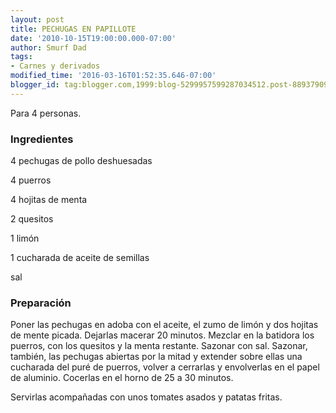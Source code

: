 ```yaml
---
layout: post
title: PECHUGAS EN PAPILLOTE
date: '2010-10-15T19:00:00.000-07:00'
author: Smurf Dad
tags:
- Carnes y derivados
modified_time: '2016-03-16T01:52:35.646-07:00'
blogger_id: tag:blogger.com,1999:blog-5299957599287034512.post-8893790960907281214
---
```


Para 4 personas.

<h3>Ingredientes</h3>

4 pechugas de pollo deshuesadas

4 puerros

4 hojitas de menta

2 quesitos

1 limón

1 cucharada de aceite de semillas

sal

<h3>Preparación</h3>

Poner las pechugas en adoba con el aceite, el zumo de limón y dos hojitas de mente picada. Dejarlas macerar 20 minutos. Mezclar en la batidora los puerros, con los quesitos y la menta restante. Sazonar con sal. Sazonar, también, las pechugas abiertas por la mitad y extender sobre ellas una cucharada del puré de puerros, volver a cerrarlas y envolverlas en el papel de aluminio. Cocerlas en el horno de 25 a 30 minutos.

Servirlas acompañadas con unos tomates asados y patatas fritas.

